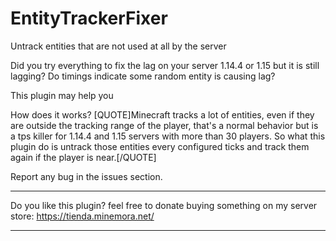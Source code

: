 # EntityTrackerFixer
Untrack entities that are not used at all by the server

Did you try everything to fix the lag on your server 1.14.4 or 1.15 but it is still lagging?
Do timings indicate some random entity is causing lag?

This plugin may help you

How does it works?
[QUOTE]Minecraft tracks a lot of entities, even if they are outside the tracking range of the player, that's a normal behavior but is a tps killer for 1.14.4 and 1.15 servers with more than 30 players. So what this plugin do is untrack those entities every configured ticks and track them again if the player is near.[/QUOTE]

Report any bug in the issues section.

________________________________________


Do you like this plugin?
feel free to donate buying something
on my server store:
https://tienda.minemora.net/

________________________________________
